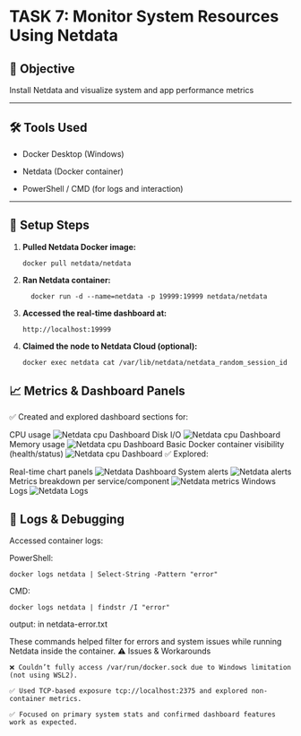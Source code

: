 # TASK 7: Monitor System Resources Using Netdata

## 🎯 Objective
 Install Netdata and visualize system and app performance metrics

---

## 🛠 Tools Used
- Docker Desktop (Windows)
- Netdata (Docker container)

- PowerShell / CMD (for logs and interaction)

---

## 🧩 Setup Steps

1. **Pulled Netdata Docker image:**
   ```
   docker pull netdata/netdata
    ```

2. **Ran Netdata container:**
    ```
      docker run -d --name=netdata -p 19999:19999 netdata/netdata
    ```
    
3. **Accessed the real-time dashboard at:**

    ```
    http://localhost:19999
    ```
4. **Claimed the node to Netdata Cloud (optional):**
    ```
    docker exec netdata cat /var/lib/netdata/netdata_random_session_id
    ```
   

## 📈 Metrics & Dashboard Panels

✅ Created and explored dashboard sections for:

  CPU usage
    ![Netdata cpu Dashboard](./cpu-dashboard.png)
  Disk I/O
    ![Netdata cpu Dashboard](./disk-dashboard.png)
  Memory usage
    ![Netdata cpu Dashboard](./ram-dashboard.png)
  Basic Docker container visibility (health/status)
    ![Netdata cpu Dashboard](./docker-dashboard.png)
✅ Explored:

  Real-time chart panels
  ![Netdata Dashboard](./dashboard.png)
  System alerts
  ![Netdata alerts](./alerts.png)
  Metrics breakdown per service/component
  ![Netdata metrics](./metrics.png)
  Windows Logs
  ![Netdata Logs](./logs.png)
    
## 📜 Logs & Debugging
Accessed container logs:

PowerShell:
  ```
  docker logs netdata | Select-String -Pattern "error"
  ```
CMD:
  ```
  docker logs netdata | findstr /I "error"
  ```
output: in netdata-error.txt

These commands helped filter for errors and system issues while running Netdata inside the container.
⚠️ Issues & Workarounds

    ❌ Couldn’t fully access /var/run/docker.sock due to Windows limitation (not using WSL2).

    ✅ Used TCP-based exposure tcp://localhost:2375 and explored non-container metrics.

    ✅ Focused on primary system stats and confirmed dashboard features work as expected.

